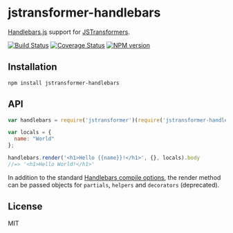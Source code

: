 # jstransformer-handlebars

[Handlebars.js](http://handlebarsjs.com/) support for [JSTransformers](http://github.com/jstransformers).

[![Build Status][ci-badge]][ci-url]
[![Coverage Status](https://img.shields.io/codecov/c/github/jstransformers/jstransformer-handlebars/master.svg)](https://codecov.io/gh/jstransformers/jstransformer-handlebars)
[![NPM version](https://img.shields.io/npm/v/jstransformer-handlebars.svg)](https://www.npmjs.org/package/jstransformer-handlebars)

## Installation

    npm install jstransformer-handlebars

## API

```js
var handlebars = require('jstransformer')(require('jstransformer-handlebars'));

var locals = {
  name: "World"
};

handlebars.render('<h1>Hello {{name}}!</h1>', {}, locals).body
//=> '<h1>Hello World!</h1>'
```

In addition to the standard [Handlebars compile options](https://handlebarsjs.com/api-reference/compilation.html#handlebars-compile-template-options), the render method can be passed objects for `partials`, `helpers` and `decorators` (deprecated).

## License

MIT

[ci-badge]: https://github.com/jstransformers/jstransformer-handlebars/actions/workflows/test.yml/badge.svg
[ci-url]: https://github.com/jstransformers/jstransformer-handlebars/actions/workflows/test.yml